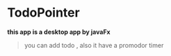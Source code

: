 # TodoPointer 
**this app is a desktop app by javaFx**
> you can add todo , also it have a promodor timer 
